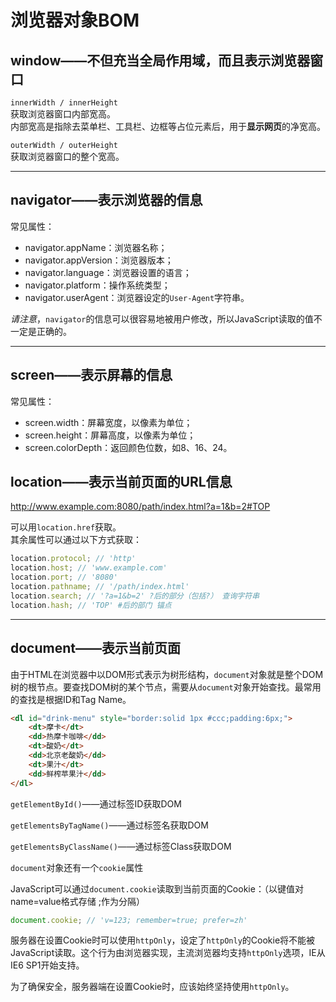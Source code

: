 # 浏览器对象BOM

## window——不但充当全局作用域，而且表示浏览器窗口

`innerWidth / innerHeight`  
获取浏览器窗口内部宽高。  
内部宽高是指除去菜单栏、工具栏、边框等占位元素后，用于**显示网页**的净宽高。

`outerWidth / outerHeight`  
获取浏览器窗口的整个宽高。

* * *

## navigator——表示浏览器的信息

常见属性：

*   navigator.appName：浏览器名称；
*   navigator.appVersion：浏览器版本；
*   navigator.language：浏览器设置的语言；
*   navigator.platform：操作系统类型；
*   navigator.userAgent：浏览器设定的`User-Agent`字符串。

_请注意_，`navigator`的信息可以很容易地被用户修改，所以JavaScript读取的值不一定是正确的。

* * *

## screen——表示屏幕的信息

常见属性：

*   screen.width：屏幕宽度，以像素为单位；
*   screen.height：屏幕高度，以像素为单位；
*   screen.colorDepth：返回颜色位数，如8、16、24。


## location——表示当前页面的URL信息

http://www.example.com:8080/path/index.html?a=1&b=2#TOP

可以用`location.href`获取。  
其余属性可以通过以下方式获取：

```js
location.protocol; // 'http'
location.host; // 'www.example.com'
location.port; // '8080'
location.pathname; // '/path/index.html'
location.search; // '?a=1&b=2' ?后的部分（包括?） 查询字符串
location.hash; // 'TOP' #后的部门 锚点
```



* * *

## document——表示当前页面

由于HTML在浏览器中以DOM形式表示为树形结构，`document`对象就是整个DOM树的根节点。要查找DOM树的某个节点，需要从`document`对象开始查找。最常用的查找是根据ID和Tag Name。

```html
<dl id="drink-menu" style="border:solid 1px #ccc;padding:6px;">
    <dt>摩卡</dt>
    <dd>热摩卡咖啡</dd>
    <dt>酸奶</dt>
    <dd>北京老酸奶</dd>
    <dt>果汁</dt>
    <dd>鲜榨苹果汁</dd>
</dl>
```

`getElementById()`——通过标签ID获取DOM

`getElementsByTagName()`——通过标签名获取DOM

`getElementsByClassName()`——通过标签Class获取DOM

`document`对象还有一个`cookie`属性

JavaScript可以通过`document.cookie`读取到当前页面的Cookie：（以键值对name=value格式存储 ;作为分隔）

```js
document.cookie; // 'v=123; remember=true; prefer=zh'
```

服务器在设置Cookie时可以使用`httpOnly`，设定了`httpOnly`的Cookie将不能被JavaScript读取。这个行为由浏览器实现，主流浏览器均支持`httpOnly`选项，IE从IE6 SP1开始支持。

为了确保安全，服务器端在设置Cookie时，应该始终坚持使用`httpOnly`。